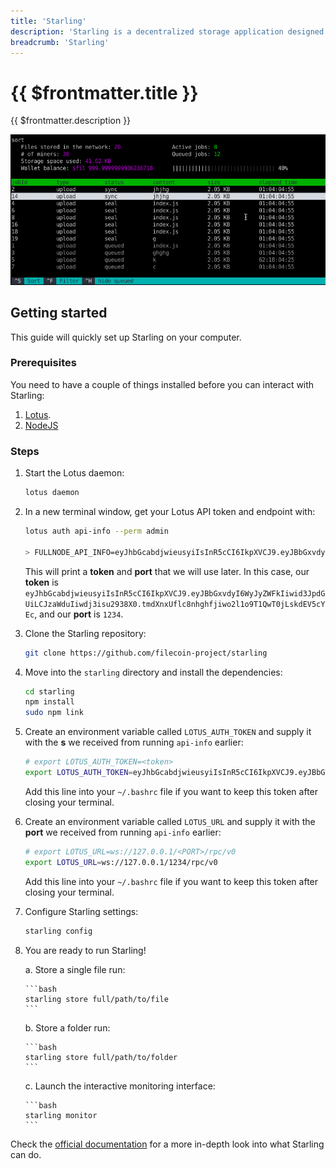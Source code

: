 ```yaml
---
title: 'Starling'
description: 'Starling is a decentralized storage application designed for use in archival settings, where the ability to demonstrate the authenticity of a file over the course of time is of paramount importance.'
breadcrumb: 'Starling'
---
```


# {{ $frontmatter.title }}

{{ $frontmatter.description }}

<center>
<a href="https://starlingstorage.io" target="_blank"><img src="./images/starling.gif" alt="starling" /></a>
</center>

## Getting started

This guide will quickly set up Starling on your computer.

### Prerequisites

You need to have a couple of things installed before you can interact with Starling:

1. [Lotus](../get-started/lotus/installation.md).
1. [NodeJS](https://nodejs.org/en/download/)

### Steps

1.  Start the Lotus daemon:

    ```bash
    lotus daemon
    ```

1.  In a new terminal window, get your Lotus API token and endpoint with:

    ```bash
    lotus auth api-info --perm admin

    > FULLNODE_API_INFO=eyJhbGcabdjwieusyiIsInR5cCI6IkpXVCJ9.eyJBbGxvdyI6WyJyZWFkIiwid3JpdGUiLCJzaWduIiwdj3isu2938X0.tmdXnxUflc8nhghfjiwo2l1o9T1QwT0jLskdEV5cYEc:/ip4/127.0.0.1/tcp/1234/http

    ```

    This will print a **token** and **port** that we will use later. In this case, our **token** is `eyJhbGcabdjwieusyiIsInR5cCI6IkpXVCJ9.eyJBbGxvdyI6WyJyZWFkIiwid3JpdGUiLCJzaWduIiwdj3isu2938X0.tmdXnxUflc8nhghfjiwo2l1o9T1QwT0jLskdEV5cYEc`, and our **port** is `1234`.

1.  Clone the Starling repository:

    ```bash
    git clone https://github.com/filecoin-project/starling
    ```

1.  Move into the `starling` directory and install the dependencies:

    ```bash
    cd starling
    npm install
    sudo npm link
    ```

1.  Create an environment variable called `LOTUS_AUTH_TOKEN` and supply it with the **s** we received from running `api-info` earlier:

    ```bash
    # export LOTUS_AUTH_TOKEN=<token>
    export LOTUS_AUTH_TOKEN=eyJhbGcabdjwieusyiIsInR5cCI6IkpXVCJ9.eyJBbGxvdyI6WyJyZWFkIiwid3JpdGUiLCJzaWduIiwdj3isu2938X0.tmdXnxUflc8nhghfjiwo2l1o9T1QwT0jLskdEV5cYEc
    ```

    Add this line into your `~/.bashrc` file if you want to keep this token after closing your terminal.

1.  Create an environment variable called `LOTUS_URL` and supply it with the **port** we received from running `api-info` earlier:

    ```bash
    # export LOTUS_URL=ws://127.0.0.1/<PORT>/rpc/v0
    export LOTUS_URL=ws://127.0.0.1/1234/rpc/v0
    ```

    Add this line into your `~/.bashrc` file if you want to keep this token after closing your terminal.

1.  Configure Starling settings:

    ```bash
    starling config
    ```

1.  You are ready to run Starling!

    a. Store a single file run:

        ```bash
        starling store full/path/to/file
        ```

    b. Store a folder run:

        ```bash
        starling store full/path/to/folder
        ```

    c. Launch the interactive monitoring interface:

        ```bash
        starling monitor
        ```

Check the [official documentation](https://starlingstorage.io/commands.html) for a more in-depth look into what Starling can do.
